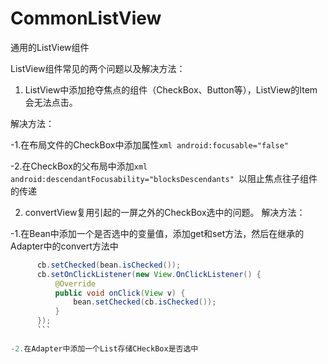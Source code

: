 # CommonListView
通用的ListView组件

ListView组件常见的两个问题以及解决方法：

1. ListView中添加抢夺焦点的组件（CheckBox、Button等），ListView的Item会无法点击。

  解决方法：
  
  -1.在布局文件的CheckBox中添加属性```xml android:focusable="false" ```
  
  -2.在CheckBox的父布局中添加```xml android:descendantFocusability="blocksDescendants" ```以阻止焦点往子组件的传递
  
2. convertView复用引起的一屏之外的CheckBox选中的问题。
  解决方法：
  
  -1.在Bean中添加一个是否选中的变量值，添加get和set方法，然后在继承的Adapter中的convert方法中
  
  ```java  
        cb.setChecked(bean.isChecked());
        cb.setOnClickListener(new View.OnClickListener() {
            @Override
            public void onClick(View v) {
                bean.setChecked(cb.isChecked());
            }
        });
        ```
        
  -2.在Adapter中添加一个List存储CHeckBox是否选中

